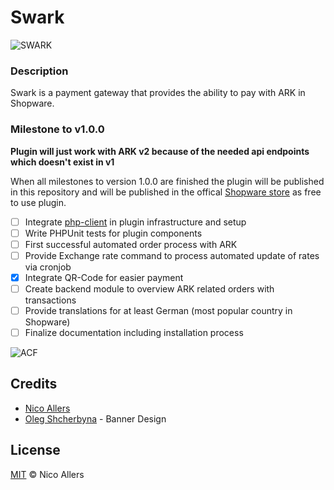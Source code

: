 # Swark

![SWARK](https://github.com/reConNico/swark/blob/master/banner.png)

### Description

Swark is a payment gateway that provides the ability to pay with ARK in Shopware.

### Milestone to v1.0.0

**Plugin will just work with ARK v2 because of the needed api endpoints which doesn't exist in v1**

When all milestones to version 1.0.0 are finished the plugin will be published in this repository
and will be published in the offical [Shopware store](http://store.shopware.com/) as free to use plugin.

* [ ] Integrate [php-client](https://github.com/ArkEcosystem/php-client) in plugin infrastructure and setup
* [ ] Write PHPUnit tests for plugin components
* [ ] First successful automated order process with ARK
* [ ] Provide Exchange rate command to process automated update of rates via cronjob
* [x] Integrate QR-Code for easier payment
* [ ] Create backend module to overview ARK related orders with transactions
* [ ] Provide translations for at least German (most popular country in Shopware)
* [ ] Finalize documentation including installation process

![ACF](https://github.com/reConNico/swark/blob/master/banner_acf.png)

## Credits
* [Nico Allers](https://github.com/reconnico)
* [Oleg Shcherbyna](https://twitter.com/olejegcord) - Banner Design
    
## License

[MIT](LICENSE) © Nico Allers
